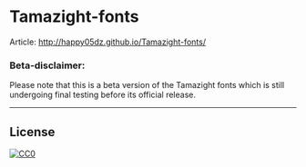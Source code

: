 ﻿# Tamazight-fonts

Article: http://happy05dz.github.io/Tamazight-fonts/

### Beta-disclaimer: 
Please note that this is a beta version of the Tamazight fonts which is still undergoing final testing before its official release. 

---
## License
[![CC0](http://i.creativecommons.org/p/zero/1.0/88x31.png)](http://creativecommons.org/publicdomain/zero/1.0/)
